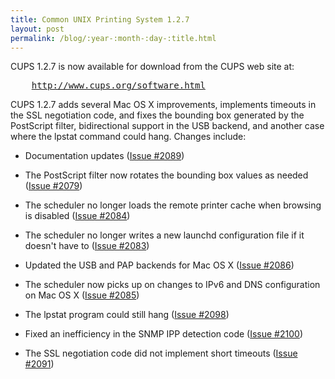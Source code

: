 ```yaml
---
title: Common UNIX Printing System 1.2.7
layout: post
permalink: /blog/:year-:month-:day-:title.html
---
```


<P>CUPS 1.2.7 is now available for download from the CUPS web site at:</P><PRE>    <A HREF="http://www.cups.org/software.html">http://www.cups.org/software.html</A></PRE><P>CUPS 1.2.7 adds several Mac OS X improvements, implements timeouts in the SSL negotiation code, and fixes the bounding box generated by the PostScript filter, bidirectional support in the USB backend, and another case where the lpstat command could hang. Changes include:</P>
- Documentation updates (<A HREF="http://www.cups.org/str.php?L2089">Issue #2089</A>) 
- The PostScript filter now rotates the bounding box values as needed (<A HREF="http://www.cups.org/str.php?L2079">Issue #2079</A>) 
- The scheduler no longer loads the remote printer cache when browsing is disabled (<A HREF="http://www.cups.org/str.php?L2084">Issue #2084</A>) 
- The scheduler no longer writes a new launchd configuration file if it doesn't have to (<A HREF="http://www.cups.org/str.php?L2083">Issue #2083</A>) 
- Updated the USB and PAP backends for Mac OS X (<A HREF="http://www.cups.org/str.php?L2086">Issue #2086</A>) 
- The scheduler now picks up on changes to IPv6 and DNS configuration on Mac OS X (<A HREF="http://www.cups.org/str.php?L2085">Issue #2085</A>) 
- The lpstat program could still hang (<A HREF="http://www.cups.org/str.php?L2098">Issue #2098</A>) 
- Fixed an inefficiency in the SNMP IPP detection code (<A HREF="http://www.cups.org/str.php?L2100">Issue #2100</A>) 
- The SSL negotiation code did not implement short timeouts (<A HREF="http://www.cups.org/str.php?L2091">Issue #2091</A>)
